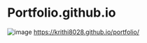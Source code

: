 # Portfolio.github.io
![image](https://github.com/user-attachments/assets/f346ee44-7857-4cfc-a99e-a535969cf881)
https://krithi8028.github.io/portfolio/
